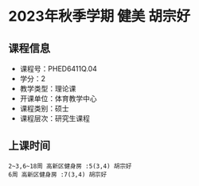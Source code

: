 # 2023年秋季学期 健美 胡宗好






## 课程信息

- 课程号：PHED6411Q.04
- 学分：2
- 教学类型：理论课
- 开课单位：体育教学中心
- 课程类别：硕士
- 课程层次：研究生课程

## 上课时间

```
2~3,6~18周 高新区健身房 :5(3,4) 胡宗好
6周 高新区健身房 :7(3,4) 胡宗好
```

